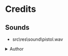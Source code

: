 # Credits
## Sounds

- src\res\sound\pistol.wav
<details>
  <summary>Author</summary>

    Sounds (c) by Michel Baradari apollo-music.de
    Licensed under CC BY 3.0 http://creativecommons.org/licenses/by/3.0/
    Hosted on opengameart.org

</details>

